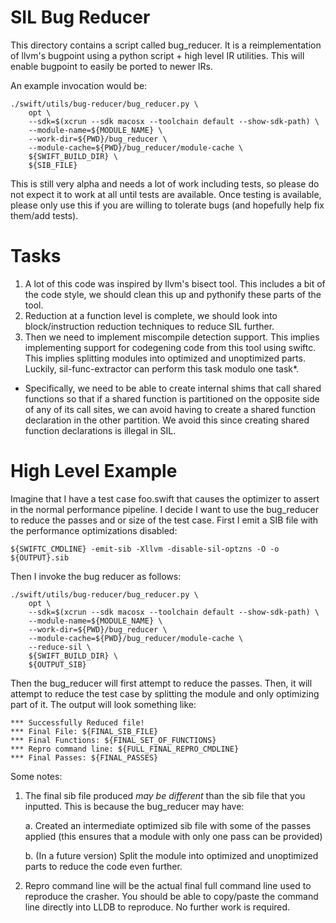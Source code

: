 
# SIL Bug Reducer

This directory contains a script called bug_reducer. It is a reimplementation of
llvm's bugpoint using a python script + high level IR utilities. This will
enable bugpoint to easily be ported to newer IRs.

An example invocation would be:

    ./swift/utils/bug-reducer/bug_reducer.py \
        opt \
        --sdk=$(xcrun --sdk macosx --toolchain default --show-sdk-path) \
        --module-name=${MODULE_NAME} \
        --work-dir=${PWD}/bug_reducer \
        --module-cache=${PWD}/bug_reducer/module-cache \
        ${SWIFT_BUILD_DIR} \
        ${SIB_FILE}

This is still very alpha and needs a lot of work including tests, so please do
not expect it to work at all until tests are available. Once testing is
available, please only use this if you are willing to tolerate bugs (and
hopefully help fix them/add tests).

# Tasks

1. A lot of this code was inspired by llvm's bisect tool. This includes a bit of
   the code style, we should clean this up and pythonify these parts of the
   tool.
2. Reduction at a function level is complete, we should look into block/instruction
   reduction techniques to reduce SIL further.
3. Then we need to implement miscompile detection support. This implies
   implementing support for codegening code from this tool using swiftc. This
   implies splitting modules into optimized and unoptimized parts. Luckily,
   sil-func-extractor can perform this task modulo one task*.

* Specifically, we need to be able to create internal shims that call shared
  functions so that if a shared function is partitioned on the opposite side of
  any of its call sites, we can avoid having to create a shared function
  declaration in the other partition. We avoid this since creating shared
  function declarations is illegal in SIL.

# High Level Example

Imagine that I have a test case foo.swift that causes the optimizer to assert in
the normal performance pipeline. I decide I want to use the bug_reducer to
reduce the passes and or size of the test case. First I emit a SIB file with the
performance optimizations disabled:

    ${SWIFTC_CMDLINE} -emit-sib -Xllvm -disable-sil-optzns -O -o ${OUTPUT}.sib

Then I invoke the bug reducer as follows:

    ./swift/utils/bug-reducer/bug_reducer.py \
        opt \
        --sdk=$(xcrun --sdk macosx --toolchain default --show-sdk-path) \
        --module-name=${MODULE_NAME} \
        --work-dir=${PWD}/bug_reducer \
        --module-cache=${PWD}/bug_reducer/module-cache \
        --reduce-sil \
        ${SWIFT_BUILD_DIR} \
        ${OUTPUT_SIB}

Then the bug_reducer will first attempt to reduce the passes. Then, it will
attempt to reduce the test case by splitting the module and only optimizing part
of it. The output will look something like:

    *** Successfully Reduced file!
    *** Final File: ${FINAL_SIB_FILE}
    *** Final Functions: ${FINAL_SET_OF_FUNCTIONS}
    *** Repro command line: ${FULL_FINAL_REPRO_CMDLINE}
    *** Final Passes: ${FINAL_PASSES}

Some notes:

1. The final sib file produced _may be different_ than the sib file that you
inputted. This is because the bug_reducer may have:

    a. Created an intermediate optimized sib file with some of the passes applied
    (this ensures that a module with only one pass can be provided)

    b. (In a future version) Split the module into optimized and unoptimized parts
       to reduce the code even further.

2. Repro command line will be the actual final full command line used to
   reproduce the crasher. You should be able to copy/paste the command line
   directly into LLDB to reproduce. No further work is required.
